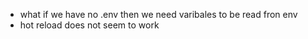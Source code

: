  - what if we have no .env then we need varibales to be read fron env
 - hot reload does not seem to work